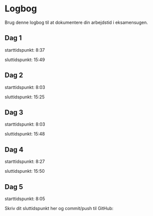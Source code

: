 # Logbog
Brug denne logbog til at dokumentere din arbejdstid i eksamensugen.

## Dag 1
starttidspunkt: 8:37

sluttidspunkt: 15:49

## Dag 2
starttidspunkt: 8:03

sluttidspunkt: 15:25

## Dag 3
starttidspunkt: 8:03

sluttidspunkt: 15:48

## Dag 4
starttidspunkt: 8:27

sluttidspunkt: 15:50

## Dag 5
starttidspunkt: 8:05

Skriv dit sluttidspunkt her og commit/push til GitHub: 

